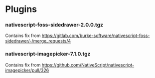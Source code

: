 # Plugins

### nativescript-foss-sidedrawer-2.0.0.tgz

Contains fix from https://gitlab.com/burke-software/nativescript-foss-sidedrawer/-/merge_requests/4

### nativescript-imagepicker-7.1.0.tgz

Contains fix from https://github.com/NativeScript/nativescript-imagepicker/pull/326
